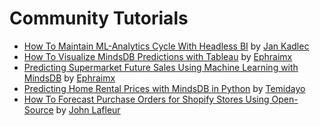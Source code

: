 # Community Tutorials

* [How To Maintain ML-Analytics Cycle With Headless BI](https://medium.com/gooddata-developers/how-to-maintain-ml-analytics-cycle-with-headless-bi-815aceac5027?source=friends_link&sk=45f102ce4a54a6ae8c4dddc900aeebb9) by [Jan Kadlec](https://medium.com/@jkadlec)
* [How To Visualize MindsDB Predictions with Tableau](https://dev.to/ephraimx/how-to-visualize-mindsdb-predictions-with-tableau-2bpd) by [Ephraimx](https://dev.to/ephraimx)
* [Predicting Supermarket Future Sales Using Machine Learning with MindsDB](https://dev.to/ephraimx/predicting-future-sales-using-machine-learning-with-mindsdb-3p70) by [Ephraimx](https://dev.to/ephraimx)
* [Predicting Home Rental Prices with MindsDB in Python](https://curiousprogrammer.hashnode.dev/predicting-home-rental-prices-with-mindsdb-in-python) by [Temidayo](https://hashnode.com/@Temicoder)
* [How To Forecast Purchase Orders for Shopify Stores Using Open-Source](https://medium.com/towards-data-science/how-to-forecast-purchase-orders-for-shopify-stores-using-open-source-db82afec12fe) by [John Lafleur](https://medium.com/@jeanlafleur)